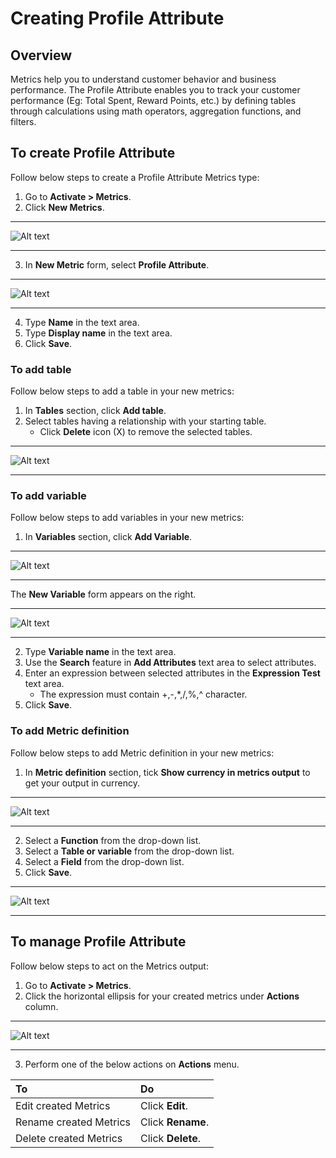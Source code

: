 # Creating Profile Attribute
## Overview

Metrics help you to understand customer behavior and business performance. The Profile Attribute enables you to track your customer performance (Eg: Total Spent, Reward Points, etc.) by defining tables through calculations using math operators, aggregation functions, and filters. 

## To create Profile Attribute

Follow below steps to create a Profile Attribute Metrics type:

1. Go to **Activate > Metrics**.
2. Click **New Metrics**.

---

![Alt text](/doc_snippets/Profileattribute_NewMetrics.png)

---

3. In **New Metric** form, select **Profile Attribute**.

---

![Alt text](/doc_snippets/Profileattribute_NewMetricform.png)

---

4. Type **Name** in the text area.
5. Type **Display name** in the text area.
6. Click **Save**.

### To add table

Follow below steps to add a table in your new metrics:

1. In **Tables** section, click **Add table**.
2. Select tables having a relationship with your starting table.
   - Click **Delete** icon (X) to remove the selected tables.

---

![Alt text](/doc_snippets/Profileattribute_Addtablelist.png)

---

### To add variable

Follow below steps to add variables in your new metrics:

1. In **Variables** section, click **Add Variable**.

---

![Alt text](/doc_snippets/Profileattribute_Variable.png)

---

The **New Variable** form appears on the right.

---

![Alt text](/doc_snippets/Profileattribute_Newvariableform.png)

---

2. Type **Variable name** in the text area.
3. Use the **Search** feature in **Add Attributes** text area to select attributes.
4. Enter an expression between selected attributes in the **Expression Test** text area.
   - The expression must contain +,-,*,/,%,^ character.
5. Click **Save**.

### To add Metric definition

Follow below steps to add Metric definition in your new metrics:

1. In **Metric definition** section, tick **Show currency in metrics output** to get your output in currency.

---

![Alt text](/doc_snippets/Profileattribute_Metricdefinition.png)

---

2. Select a **Function** from the drop-down list.
3. Select a **Table or variable** from the drop-down list.
4. Select a **Field** from the drop-down list.
5. Click **Save**.

---

![Alt text](/doc_snippets/Profileattribute_Save.png)

---

## To manage Profile Attribute

Follow below steps to act on the Metrics output:

1. Go to **Activate > Metrics**.
2. Click the horizontal ellipsis for your created metrics under **Actions** column.

---

![Alt text](/doc_snippets/Profileattribute_Metricsoutput.png)

---

3. Perform one of the below actions on **Actions** menu.

|To|Do|
|:-|:-|
|Edit created Metrics|Click **Edit**.|
|Rename created Metrics|Click **Rename**.|
|Delete created Metrics|Click **Delete**.|






